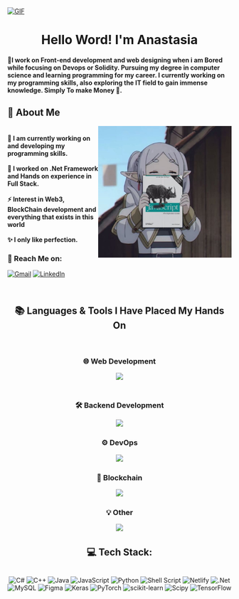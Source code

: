 <a href="[https://github.com/hwsettw/hwsettw/blob/main/IMG_6127.gif]">
  <img src="https://github.com/hwsettw/hwsettw/blob/main/IMG_6127.gif" alt="GIF" style="width:auto; height:auto"/>
</a>


</h1>
<h1 align="center">Hello Word! I'm Anastasia</h1>

<h4 align="left">🌟I work on Front-end development and web designing when i am Bored while focusing on Devops or Solidity. Pursuing my degree in computer science and learning programming for my career. I currently working on my programming skills, also exploring the IT field to gain immense knowledge. Simply To make Money 💸. </h4>

  <h2>💫 About Me</h2>
<img align="right" alt="coding-gif" width="300" src="https://github.com/hwsettw/hwsettw/blob/main/frieren%20javascript%20book.jpeg">


<h4> 
<br> 🌱 I am currently working on and developing my programming skills.</br>
<br> 🔭 I worked on .Net Framework and Hands on experience in Full Stack.</br>
<br> ⚡ Interest in Web3, BlockChain development and everything that exists in this world</br>
<br> ✨ I only like perfection.</h4> <div align="left"> 
  <h3>🌟 Reach Me on:</h3>

  

  <a href="mailto:anonymousprogra@gmail.com"><img src="https://img.shields.io/badge/Gmail-333333?style=for-the-badge&logo=gmail&logoColor=red" alt="Gmail" /></a> 
  <a href="https://www.linkedin.com/in/joshuathadi?lipi=urn%3Ali%3Apage%3Ad_flagship3_profile_view_base_contact_details%3BFxu5Jm6MQU2szDeuwmZmyQ%3D%3D" target="_blank"><img     src="https://img.shields.io/badge/LinkedIn-0077B5?style=for-the-badge&logo=linkedin&logoColor=white" alt="LinkedIn" /></a> 
  

</div></h4>

</div>
<br/>


<div>
    <h2 align="center">📚 Languages & Tools I Have Placed My Hands On</h2>
    <br/>
<div>
    <div style="display: flex; flex-direction: column; align-items: center; gap: 20px;">
        <!-- Web Development -->
        <div>
            <h3 align="center">🌐 Web Development</h3>
            <div align="center">
                <img src="https://skillicons.dev/icons?i=bootstrap,html,css,figma,react,nextjs,vue,wordpress,tailwind" /><br>
            </div>
        </div>
<div>
        <!-- Backend Development -->
        <div>
            <h3 align="center">🛠️ Backend Development</h3>
            <div align="center">
                <img src="https://skillicons.dev/icons?i=php,nodejs,python,cs,mysql,postgres,mongodb,redis" /><br>
            </div>
        </div>
<div>
        <!-- DevOps -->
        <div>
            <h3 align="center">⚙️ DevOps</h3>
            <div align="center">
                <img src="https://skillicons.dev/icons?i=bash,linux,ubuntu,nginx,grafana,git,gitlab,ansible" /><br>
            </div>
        </div>
<div>
        <!-- Blockchain Development -->
        <div>
            <h3 align="center">🔗 Blockchain</h3>
            <div align="center">
                <img src="https://skillicons.dev/icons?i=solidity" /><br>
            </div>
        </div>
<div>
        <!-- Other -->
        <div>
            <h3 align="center">💡 Other</h3>
            <div align="center">
                <img src="https://skillicons.dev/icons?i=lua" /><br>
            </div>
        </div>
    </div>
</div>




<div align="center">
  <h2>💻 Tech Stack:</h2>
     <br/>
  <div align="center">
   <img src="https://img.shields.io/badge/c%23-%23239120.svg?style=for-the-badge&logo=csharp&logoColor=white" alt="C#" /> 
  <img src="https://img.shields.io/badge/c++-%2300599C.svg?style=for-the-badge&logo=c%2B%2B&logoColor=white" alt="C++" />
  <img src="https://img.shields.io/badge/java-%23ED8B00.svg?style=for-the-badge&logo=openjdk&logoColor=white" alt="Java" />
  <img src="https://img.shields.io/badge/javascript-%23323330.svg?style=for-the-badge&logo=javascript&logoColor=%23F7DF1E" alt="JavaScript" />
  <img src="https://img.shields.io/badge/python-3670A0?style=for-the-badge&logo=python&logoColor=ffdd54" alt="Python" />
  <img src="https://img.shields.io/badge/shell_script-%23121011.svg?style=for-the-badge&logo=gnu-bash&logoColor=white" alt="Shell Script" />
  <img src="https://img.shields.io/badge/netlify-%23000000.svg?style=for-the-badge&logo=netlify&logoColor=#00C7B7" alt="Netlify" />
  <img src="https://img.shields.io/badge/.NET-5C2D91?style=for-the-badge&logo=.net&logoColor=white" alt=".Net" />
  <img src="https://img.shields.io/badge/mysql-4479A1.svg?style=for-the-badge&logo=mysql&logoColor=white" alt="MySQL" />
  <img src="https://img.shields.io/badge/figma-%23F24E1E.svg?style=for-the-badge&logo=figma&logoColor=white" alt="Figma" />
  <img src="https://img.shields.io/badge/Keras-%23D00000.svg?style=for-the-badge&logo=Keras&logoColor=white" alt="Keras" />
  <img src="https://img.shields.io/badge/PyTorch-%23EE4C2C.svg?style=for-the-badge&logo=PyTorch&logoColor=white" alt="PyTorch" />
  <img src="https://img.shields.io/badge/scikit--learn-%23F7931E.svg?style=for-the-badge&logo=scikit-learn&logoColor=white" alt="scikit-learn" />
  <img src="https://img.shields.io/badge/SciPy-%230C55A5.svg?style=for-the-badge&logo=scipy&logoColor=%white" alt="Scipy" />
  <img src="https://img.shields.io/badge/TensorFlow-%23FF6F00.svg?style=for-the-badge&logo=TensorFlow&logoColor=white" alt="TensorFlow" />
  </div>
  <div align="center"> 
  </div>
